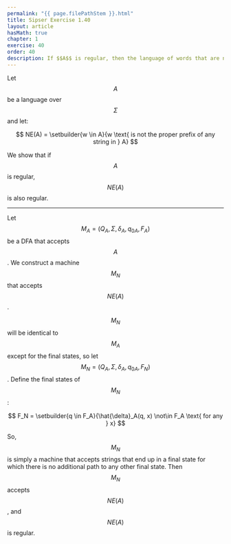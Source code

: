 ```yaml
---
permalink: "{{ page.filePathStem }}.html"
title: Sipser Exercise 1.40
layout: article
hasMath: true
chapter: 1
exercise: 40
order: 40
description: If $$A$$ is regular, then the language of words that are not proper prefixes of words in $$A$$ is also regular
---
```



Let $$A$$ be a language over $$\Sigma$$ and let:

$$
NE(A) = \setbuilder{w \in A}{w \text{ is not the proper prefix of any string in } A}
$$

We show that if $$A$$ is regular, $$NE(A)$$ is also regular.

---

Let $$M_A = (Q_A, \Sigma, \delta_A, q_{0A}, F_A)$$ be a DFA that accepts $$A$$.
We construct a machine $$M_N$$ that accepts $$NE(A)$$.



$$M_N$$ will be identical to $$M_A$$ except for the final states, so let $$M_N = (Q_A, \Sigma, \delta_A, q_{0A}, F_N)$$.
Define the final states of $$M_N$$:

$$
F_N = \setbuilder{q \in F_A}{\hat{\delta}_A(q, x) \not\in F_A \text{ for any } x}
$$

So, $$M_N$$ is simply a machine that accepts strings that end up in a final state for which there is no additional path to any other final state.
Then $$M_N$$ accepts $$NE(A)$$, and $$NE(A)$$ is regular.
